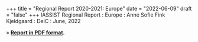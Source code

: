 +++
title = "Regional Report 2020-2021: Europe"
date = "2022-06-09"
draft = "false"
+++
IASSIST Regional Report
: Europe
: Anne Sofie Fink Kjeldgaard
: DeiC
: June, 2022

» **[Report in PDF format](/file/about/europe_regional_report_2021-2022.pdf).**
